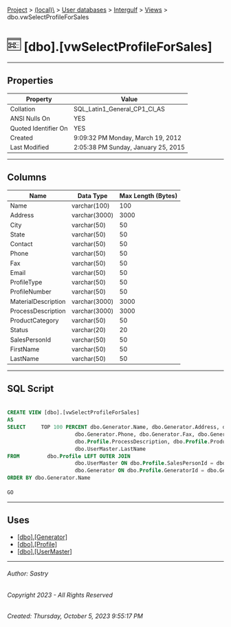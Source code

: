 #### 

[Project](../../../../index.md) > [(local)\\](../../../index.md) > [User databases](../../index.md) > [Intergulf](../index.md) > [Views](Views.md) > dbo.vwSelectProfileForSales

# ![Views](../../../../Images/View32.png) [dbo].[vwSelectProfileForSales]

---

## <a name="#properties"></a>Properties

| Property | Value |
|---|---|
| Collation | SQL_Latin1_General_CP1_CI_AS |
| ANSI Nulls On | YES |
| Quoted Identifier On | YES |
| Created | 9:09:32 PM Monday, March 19, 2012 |
| Last Modified | 2:05:38 PM Sunday, January 25, 2015 |


---

## <a name="#columns"></a>Columns

| Name | Data Type | Max Length (Bytes) |
|---|---|---|
| Name | varchar(100) | 100 |
| Address | varchar(3000) | 3000 |
| City | varchar(50) | 50 |
| State | varchar(50) | 50 |
| Contact | varchar(50) | 50 |
| Phone | varchar(50) | 50 |
| Fax | varchar(50) | 50 |
| Email | varchar(50) | 50 |
| ProfileType | varchar(50) | 50 |
| ProfileNumber | varchar(50) | 50 |
| MaterialDescription | varchar(3000) | 3000 |
| ProcessDescription | varchar(3000) | 3000 |
| ProductCategory | varchar(50) | 50 |
| Status | varchar(20) | 20 |
| SalesPersonId | varchar(50) | 50 |
| FirstName | varchar(50) | 50 |
| LastName | varchar(50) | 50 |


---

## <a name="#sqlscript"></a>SQL Script

```sql

CREATE VIEW [dbo].[vwSelectProfileForSales]
AS
SELECT     TOP 100 PERCENT dbo.Generator.Name, dbo.Generator.Address, dbo.Generator.City, dbo.Generator.State, dbo.Generator.Contact, 
                      dbo.Generator.Phone, dbo.Generator.Fax, dbo.Generator.Email, dbo.Profile.ProfileType, dbo.Profile.ProfileNumber, dbo.Profile.MaterialDescription, 
                      dbo.Profile.ProcessDescription, dbo.Profile.ProductCategory, dbo.Profile.Status, dbo.Profile.SalesPersonId, dbo.UserMaster.FirstName, 
                      dbo.UserMaster.LastName
FROM         dbo.Profile LEFT OUTER JOIN
                      dbo.UserMaster ON dbo.Profile.SalesPersonId = dbo.UserMaster.UserName LEFT OUTER JOIN
                      dbo.Generator ON dbo.Profile.GeneratorId = dbo.Generator.Id
ORDER BY dbo.Generator.Name

GO

```


---

## <a name="#uses"></a>Uses

* [[dbo].[Generator]](../Tables/dbo_Generator.md)
* [[dbo].[Profile]](../Tables/dbo_Profile.md)
* [[dbo].[UserMaster]](../Tables/dbo_UserMaster.md)


---

###### Author:  Sastry

###### Copyright 2023 - All Rights Reserved

###### Created: Thursday, October 5, 2023 9:55:17 PM

